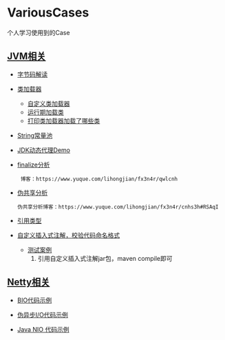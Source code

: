 # VariousCases
个人学习使用到的Case
## [JVM相关](https://github.com/lhj502819/VariousCases/blob/main/CasesForJVM)
* [字节码解读](https://github.com/lhj502819/VariousCases/blob/main/CasesForJVM/src/main/java/cn/onenine/jvm/bytecode/Hello.java)
* [类加载器](https://github.com/lhj502819/VariousCases/blob/main/CasesForJVM/src/main/java/cn/onenine/jvm/classloader)
    - [自定义类加载器](https://github.com/lhj502819/VariousCases/blob/main/CasesForJVM/src/main/java/cn/onenine/jvm/classloader/customclassloader)
    - [运行期加载类](https://github.com/lhj502819/VariousCases/blob/main/src/main/java/cn/onenine/jvm/classloader/JVMAppClassLoaderAddURL.java)
    - [打印类加载器加载了哪些类](https://github.com/lhj502819/VariousCases/blob/main/src/main/java/cn/onenine/jvm/classloader/JVMClassLoaderPrintPath.java)
* [String常量池](https://www.yuque.com/lihongjian/fx3n4r/yuqzoi)
* [JDK动态代理Demo](https://github.com/lhj502819/VariousCases/blob/main/CasesForJVM/src/main/java/cn/onenine/jvm/dynamicproxy)
* [finalize分析](https://github.com/lhj502819/VariousCases/blob/main/src/main/java/cn/onenine/jvm/gc/FinalizeEscapeGC.java)
  
       博客：https://www.yuque.com/lihongjian/fx3n4r/qwlcnh
* [伪共享分析](https://github.com/lhj502819/VariousCases/blob/main/src/main/java/cn/onenine/jvm/gc/FalseSharingDemo.java)

      伪共享分析博客：https://www.yuque.com/lihongjian/fx3n4r/cnhs3h#RSAqI
* [引用类型](https://github.com/lhj502819/VariousCases/blob/main/CasesForJVM/src/main/java/cn/onenine/jvm/reference)
* [自定义插入式注解，校验代码命名格式](https://github.com/lhj502819/VariousCases/blob/main/CasesForJVM/src/main/java/cn/onenine/jvm/annotatiomprocesser)
    * [测试案例](https://github.com/lhj502819/VariousCases/blob/main/CasesForJVM/CodeNameCheckTest)
      1. 引用自定义插入式注解jar包，maven compile即可

## [Netty相关](https://github.com/lhj502819/VariousCases/tree/main/CaseForNetty)

* [BIO代码示例](https://github.com/lhj502819/VariousCases/tree/main/CaseForNetty/src/main/java/cn/znnine/netty/bio/v1)

* [伪异步I/O代码示例](https://github.com/lhj502819/VariousCases/tree/main/CaseForNetty/src/main/java/cn/znnine/netty/bio/v1)

* [Java NIO 代码示例](https://github.com/lhj502819/VariousCases/tree/main/CaseForNetty/src/main/java/cn/znnine/netty/nio)
   